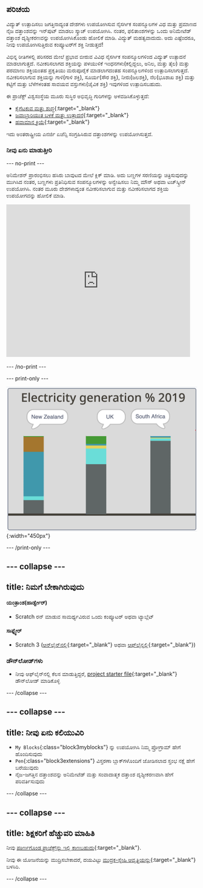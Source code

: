 ## ಪರಿಚಯ

ವಿದ್ಯುತ್‌ ಉತ್ಪಾದಿಸಲು ಜಗತ್ತಿನಾದ್ಯಂತ ದೇಶಗಳು ಉಪಯೋಗಿಸುವ ನೈಸರ್ಗಿಕ ಸಂಪನ್ಮೂಲಗಳ ವಿಧ ಮತ್ತು ಪ್ರಮಾಣದ ನೈಜ ದತ್ತಾಂಶವನ್ನು ಇನ್‌ಪುಟ್‌ ಮಾಡಲು ಸ್ಕ್ರಾಚ್ ಉಪಯೋಗಿಸಿ. ನಂತರ, ಫಲಿತಾಂಶಗಳನ್ನು ಒಂದು ಅನಿಮೇಟೆಡ್‌ ದತ್ತಾಂಶ ದೃಶ್ಯೀಕರಣವನ್ನು ಉಪಯೋಗಿಸಿಕೊಂಡು ಹೋಲಿಕೆ ಮಾಡಿ. ವಿದ್ಯುತ್ ಮಹತ್ವವಾದುದು. ಅದು ಎಷ್ಟೆಂದರೂ, ನೀವು ಉಪಯೋಗಿಸುತ್ತಿರುವ ಕಂಪ್ಯೂಟರ್‌ಗೆ ಶಕ್ತಿ ನೀಡುತ್ತದೆ!

ವಿಭಿನ್ನ ರೀತಿಗಳಲ್ಲಿ ಪರಿಸರದ ಮೇಲೆ ಪ್ರಭಾವ ಬೀರುವ ವಿವಿಧ ನೈಸರ್ಗಿಕ ಸಂಪನ್ಮೂಲಗಳಿಂದ ವಿದ್ಯುತ್‌ ಉತ್ಪಾದನೆ ಮಾಡಲಾಗುತ್ತದೆ. ನವೀಕರಿಸಲಾಗದ ಶಕ್ತಿಯನ್ನು ಪಳಯುಳಿಕೆ ಇಂಧನಗಳು(ಕಲ್ಲಿದ್ದಲು, ಅನಿಲ, ಮತ್ತು ತೈಲ) ಮತ್ತು ಪರಮಾಣು ಶಕ್ತಿಯಂತಹ ಪ್ರಕೃತಿಯು ಮರುಪೂರೈಕೆ ಮಾಡಲಾಗದಂತಹ ಸಂಪನ್ಮೂಲಗಳಿಂದ ಉತ್ಪಾದಿಸಲಾಗುತ್ತದೆ. ನವೀಕರಿಸಲಾಗುವ ಶಕ್ತಿಯನ್ನು ಗಾಳಿ(ಗಾಳಿ ಶಕ್ತಿ), ಸೂರ್ಯ(ಸೌರ ಶಕ್ತಿ), ನೀರು(ಜಲಶಕ್ತಿ), ನೆಲ(ಭೂಶಾಖ ಶಕ್ತಿ) ಮತ್ತು ಕಟ್ಟಿಗೆ ಮತ್ತು ಬೆಳೆಗಳಂತಹ ಸಾವಯವ ವಸ್ತುಗಳು(ಜೈವಿಕ ಶಕ್ತಿ) ಇವುಗಳಿಂದ ಉತ್ಪಾದಿಸಬಹುದು.

ಈ ಪ್ರಾಜೆಕ್ಟ್ ವಿಶ್ವಸಂಸ್ಥೆಯ ಮೂರು ಸುಸ್ಥಿರ ಅಭಿವೃದ್ಧಿ ಗುರಿಗಳನ್ನು ಅಳವಡಿಸಿಕೊಳ್ಳುತ್ತದೆ:
+ [ಕೈಗೆಟಕುವ ಮತ್ತು ಶುದ್ಧ](https://www.undp.org/sustainable-development-goals#affordable-and-clean-energy){:target="_blank"}
+ [ಜವಾಬ್ದಾರಿಯುತ ಬಳಕೆ ಮತ್ತು ಉತ್ಪಾದನೆ](https://www.undp.org/sustainable-development-goals#responsible-consumption-and-production){:target="_blank"}
+ [ಹವಾಮಾನ ಕ್ರಿಯೆ](https://www.undp.org/sustainable-development-goals#climate-action){:target="_blank"}

ಇದು ಅಂತರಾಷ್ಟ್ರೀಯ ಎನರ್ಜಿ ಏಜೆನ್ಸಿ ಸಂಗ್ರಹಿಸಿರುವ ದತ್ತಾಂಶಗಳನ್ನು ಉಪಯೋಗಿಸುತ್ತದೆ.

### ನೀವು ಏನು ಮಾಡುತ್ತೀರಿ

--- no-print ---

ಅನಿಮೇಶನ್‌ ಪ್ರಾರಂಭಿಸಲು ಹಸಿರು ಬಾವುಟದ ಮೇಲೆ ಕ್ಲಿಕ್‌ ಮಾಡಿ. ಅದು ಬಣ್ಣಗಳ ಸರಣಿಯನ್ನು ಚಿತ್ರಿಸುವುದನ್ನು ಮುಗಿಸಿದ ನಂತರ, ಬಣ್ಣಗಳು ಪ್ರತಿನಿಧಿಸುವ ಸಂಪನ್ಮೂಲಗಳನ್ನು ಅನ್ವೇಷಿಸಲು ನಿಮ್ಮ ಮೌಸ್‌ ಅಥವಾ ಟಚ್‌ಸ್ಕ್ರೀನ್‌ ಉಪಯೋಗಿಸಿ. ನಂತರ ಮೂರು ದೇಶಗಳಾದ್ಯಂತ ನವೀಕರಿಸಲಾಗುವ ಮತ್ತು ನವೀಕರಿಸಲಾಗದ ಶಕ್ತಿಯ ಉಪಯೋಗವನ್ನು ಹೋಲಿಕೆ ಮಾಡಿ.

<div class="scratch-preview">
<iframe src="https://scratch.mit.edu/projects/427746039/embed" allowtransparency="true" width="485" height="402" frameborder="0" scrolling="no" allowfullscreen></iframe>
</div>

--- /no-print ---

--- print-only ---

![ಸಂಪೂರ್ಣ ಪ್ರಾಜೆಕ್ಟ್](images/complete.png){:width="450px"}

--- /print-only ---

--- collapse ---
---
title: ನಿಮಗೆ ಬೇಕಾಗಿರುವುದು
---

#### ಯಂತ್ರಾಂಶ(ಹಾರ್ಡ್ವೇರ್)

+ Scratch ರನ್‌ ಮಾಡುವ ಸಾಮರ್ಥ್ಯವಿರುವ ಒಂದು ಕಂಪ್ಯೂಟರ್‌ ಅಥವಾ ಟ್ಯಾಬ್ಲೆಟ್

#### ಸಾಫ್ಟ್ವೇರ್

+ Scratch 3 ([ಆನ್‌ಲೈನ್‌ನಲ್ಲಿ](https://scratch.mit.edu/){:target="_blank"} ಅಥವಾ [ಆಫ್‌ಲೈನ್ನಲ್ಲಿ](https://scratch.mit.edu/download){:target="_blank"})

### ಡೌನ್‌ಲೋಡ್‌ಗಳು

+ ನೀವು ಆಫ್‌ಲೈನ್‌ನಲ್ಲಿ ಕೆಲಸ ಮಾಡುತ್ತಿದ್ದರೆ, [project starter file](https://rpf.io/p/en/electricity-generation-go){:target="_blank"} ಡೌನ್‌ಲೋಡ್‌ ಮಾಡಿಕೊಳ್ಳಿ

--- /collapse ---

--- collapse ---
---
title: ನೀವು ಏನು ಕಲಿಯುವಿರಿ
---

+ `My Blocks`{:class="block3myblocks"} ನ್ನು ಉಪಯೋಗಿಸಿ ನಿಮ್ಮ ಪ್ರೋಗ್ರಾಮ್‌ ಹೇಗೆ ಹೊಂದಿಸುವುದು
+ `Pen`{:class="block3extensions"} ವಿಸ್ತರಣಾ ಬ್ಲಾಕ್‌ಗಳೊಂದಿಗೆ ಜೋಡಿಸಲಾದ ಸ್ತಂಭ ನಕ್ಷೆ ಹೇಗೆ ಬರೆಯುವುದು
+ ನೈಜ-ಜಗತ್ತಿನ ದತ್ತಾಂಶವನ್ನು ಅನಿಮೇಟೆಡ್‌ ಮತ್ತು ಸಂವಾದಾತ್ಮಕ ದತ್ತಾಂಶ ದೃಶ್ಯೀಕರಣವಾಗಿ ಹೇಗೆ ಪರಿವರ್ತಿಸುವುದು

--- /collapse ---

--- collapse ---
---
title: ಶಿಕ್ಷಕರಿಗೆ ಹೆಚ್ಚುವರಿ ಮಾಹಿತಿ
---

ನೀವು [ಪೂರ್ಣಗೊಂಡ ಪ್ರಾಜೆಕ್ಟ್‌ನ್ನು ಇಲ್ಲಿ ಕಾಣಬಹುದು](https://rpf.io/p/en/electricity-generation-get){:target="_blank"}.

ನೀವು ಈ ಯೋಜನೆಯನ್ನು ಮುದ್ರಿಸಬೇಕಾದರೆ, ದಯವಿಟ್ಟು [ಮುದ್ರಕ-ಸ್ನೇಹಿ ಆವೃತ್ತಿಯನ್ನು](https://projects.raspberrypi.org/en/projects/electricity-generation/print){:target="_blank"} ಬಳಸಿರಿ.

--- /collapse ---
